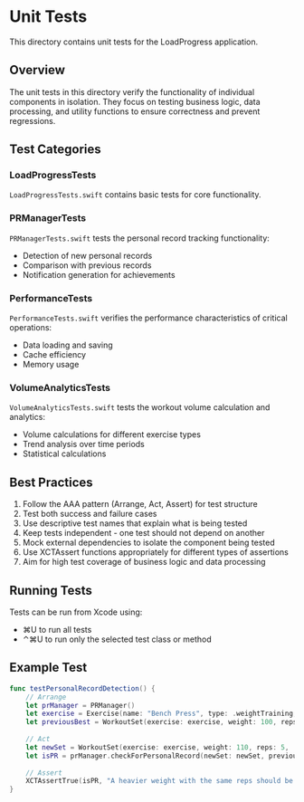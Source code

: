 # Unit Tests

This directory contains unit tests for the LoadProgress application.

## Overview

The unit tests in this directory verify the functionality of individual components in isolation. They focus on testing business logic, data processing, and utility functions to ensure correctness and prevent regressions.

## Test Categories

### LoadProgressTests

`LoadProgressTests.swift` contains basic tests for core functionality.

### PRManagerTests

`PRManagerTests.swift` tests the personal record tracking functionality:
- Detection of new personal records
- Comparison with previous records
- Notification generation for achievements

### PerformanceTests

`PerformanceTests.swift` verifies the performance characteristics of critical operations:
- Data loading and saving
- Cache efficiency
- Memory usage

### VolumeAnalyticsTests

`VolumeAnalyticsTests.swift` tests the workout volume calculation and analytics:
- Volume calculations for different exercise types
- Trend analysis over time periods
- Statistical calculations

## Best Practices

1. Follow the AAA pattern (Arrange, Act, Assert) for test structure
2. Test both success and failure cases
3. Use descriptive test names that explain what is being tested
4. Keep tests independent - one test should not depend on another
5. Mock external dependencies to isolate the component being tested
6. Use XCTAssert functions appropriately for different types of assertions
7. Aim for high test coverage of business logic and data processing

## Running Tests

Tests can be run from Xcode using:
- ⌘U to run all tests
- ⌃⌘U to run only the selected test class or method

## Example Test

```swift
func testPersonalRecordDetection() {
    // Arrange
    let prManager = PRManager()
    let exercise = Exercise(name: "Bench Press", type: .weightTraining, ...)
    let previousBest = WorkoutSet(exercise: exercise, weight: 100, reps: 5, ...)
    
    // Act
    let newSet = WorkoutSet(exercise: exercise, weight: 110, reps: 5, ...)
    let isPR = prManager.checkForPersonalRecord(newSet: newSet, previousBest: previousBest)
    
    // Assert
    XCTAssertTrue(isPR, "A heavier weight with the same reps should be detected as a PR")
}
```
